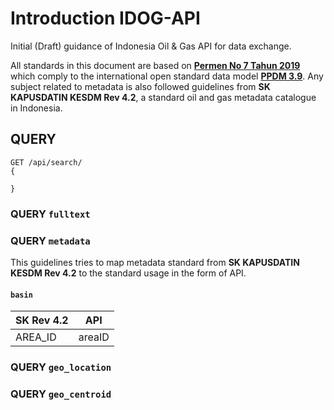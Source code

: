 # Introduction IDOG-API
Initial (Draft) guidance of Indonesia Oil &amp; Gas API for data exchange.

All standards in this document are based on [**Permen No 7 Tahun 2019**](https://jdih.esdm.go.id/peraturan/Permen%20ESDM%20Nomor%207%20Tahun%202019.pdf) which comply to the international open standard data model [**PPDM 3.9**](https://docs.ppdm.org/). Any subject related to metadata is also followed guidelines from **SK KAPUSDATIN KESDM Rev 4.2**, a standard oil and gas metadata catalogue in Indonesia.



## QUERY
```
GET /api/search/
{

}

```

### QUERY `fulltext`

### QUERY `metadata`
This guidelines tries to map metadata standard from **SK KAPUSDATIN KESDM Rev 4.2** to the standard usage in the form of API.

#### `basin`

SK Rev 4.2 | API
----------- | -----------
AREA_ID | areaID


### QUERY `geo_location`

### QUERY `geo_centroid`
